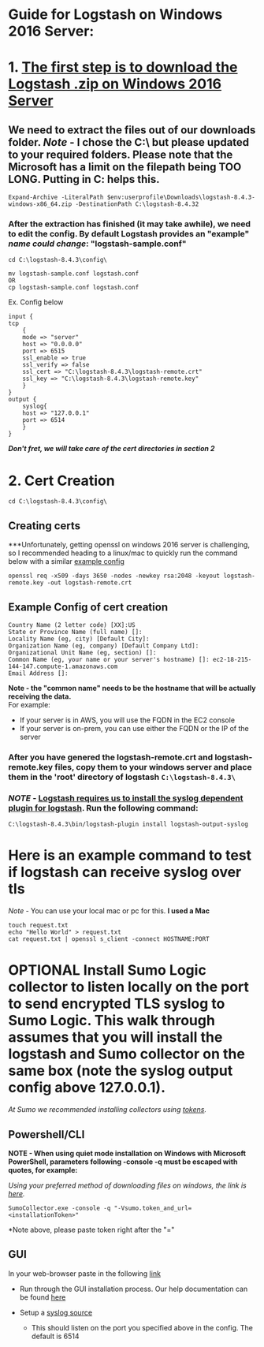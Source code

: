 # Guide for Logstash on Windows 2016 Server: 

# 1. [The first step is to download the Logstash .zip on Windows 2016 Server](https://artifacts.elastic.co/downloads/logstash/logstash-8.4.3-windows-x86_64.zip)  



##  We need to extract the files out of our downloads folder. *Note* - I chose the C:\ but please updated to your required folders. Please note that the Microsoft has a limit on the filepath being TOO LONG. Putting in C: helps this.  

    Expand-Archive -LiteralPath $env:userprofile\Downloads\logstash-8.4.3-windows-x86_64.zip -DestinationPath C:\logstash-8.4.32


### After the extraction has finished (it may take awhile), we need to edit the config. By default Logstash provides an "example" *name could change*: "logstash-sample.conf"
    
    cd C:\logstash-8.4.3\config\  
    
    mv logstash-sample.conf logstash.conf 
    OR
    cp logstash-sample.conf logstash.conf

Ex. Config below  

    input {
    tcp
        {
        mode => "server"
        host => "0.0.0.0"
        port => 6515
        ssl_enable => true
        ssl_verify => false
        ssl_cert => "C:\logstash-8.4.3\logstash-remote.crt"
        ssl_key => "C:\logstash-8.4.3\logstash-remote.key"
        }
    }
    output {
        syslog{
        host => "127.0.0.1"
        port => 6514
        }
    }
    
***Don't fret, we will take care of the cert directories in section 2***  

# 2. Cert Creation 
    cd C:\logstash-8.4.3\config\  


## Creating certs 
***Unfortunately, getting openssl on windows 2016 server is challenging, so I recommended heading to a linux/mac to quickly run the command below with a similar [example config](#Example_Config_of_cert_creation)  

    openssl req -x509 -days 3650 -nodes -newkey rsa:2048 -keyout logstash-remote.key -out logstash-remote.crt

## Example Config of cert creation  
    Country Name (2 letter code) [XX]:US
    State or Province Name (full name) []:
    Locality Name (eg, city) [Default City]:
    Organization Name (eg, company) [Default Company Ltd]:
    Organizational Unit Name (eg, section) []:
    Common Name (eg, your name or your server's hostname) []: ec2-18-215-144-147.compute-1.amazonaws.com
    Email Address []:

**Note - the "common name" needs to be the hostname that will be actually receiving the data.**  
For example:  
- If your server is in AWS, you will use the FQDN in the EC2 console
- If your server is on-prem, you can use either the FQDN or the IP of the server

### After you have genered the logstash-remote.crt and logstash-remote.key files, copy them to your windows server and place them in the 'root' directory of logstash ```C:\logstash-8.4.3\```


### *NOTE* - [Logstash requires us to install the syslog dependent plugin for logstash](https://www.elastic.co/guide/en/logstash/current/plugins-outputs-syslog.html#plugins-outputs-syslog-common-options). Run the following command: 
    C:\logstash-8.4.3\bin/logstash-plugin install logstash-output-syslog


# Here is an example command to test if logstash can receive syslog over tls  

*Note* - You can use your local mac or pc for this. **I used a Mac**

    touch request.txt
    echo "Hello World" > request.txt 
    cat request.txt | openssl s_client -connect HOSTNAME:PORT 


# **OPTIONAL** Install Sumo Logic collector to listen locally on the port to send encrypted TLS syslog to Sumo Logic. This walk through assumes that you will install the logstash and Sumo collector on the same box (note the syslog output config above 127.0.0.1). 

*At Sumo we recommended installing collectors using [tokens](https://help.sumologic.com/docs/manage/security/installation-tokens/).*


## Powershell/CLI
**NOTE - When using quiet mode installation on Windows with Microsoft PowerShell, parameters following -console -q must be escaped with quotes, for example:**  

*Using your preferred method of downloading files on windows, the link is [here](https://collectors.sumologic.com/rest/download/win64).*

    SumoCollector.exe -console -q "-Vsumo.token_and_url=<installationToken>" 

*Note above, please paste token right after the "=" 

## GUI
In your web-browser paste in the following [link](https://collectors.sumologic.com/rest/download/win64) 

- Run through the GUI installation process. Our help documentation can be found [here](https://help.sumologic.com/docs/send-data/installed-collectors/windows/#install-a-collector-on-windows)

- Setup a [syslog source](https://help.sumologic.com/docs/send-data/installed-collectors/sources/syslog-source/)
    - This should listen on the port you specified above in the config. The default is 6514


